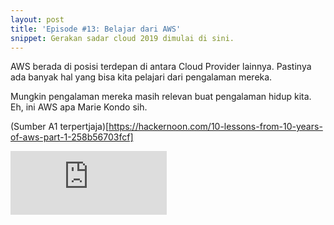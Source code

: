```yaml
---
layout: post
title: 'Episode #13: Belajar dari AWS'
snippet: Gerakan sadar cloud 2019 dimulai di sini.
---
```

AWS berada di posisi terdepan di antara Cloud Provider lainnya. Pastinya ada banyak hal yang bisa kita pelajari dari pengalaman mereka. 

Mungkin pengalaman mereka masih relevan buat pengalaman hidup kita. Eh, ini AWS apa Marie Kondo sih.



(Sumber A1 terpertjaja)[https://hackernoon.com/10-lessons-from-10-years-of-aws-part-1-258b56703fcf]


<iframe src="https://anchor.fm/randomops/embed/episodes/Episode-13-Belajar-dari-AWS-e32lba/a-a9jdcj" height="102px" width="250px" frameborder="0" scrolling="no"></iframe>

